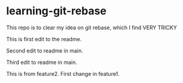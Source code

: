 # learning-git-rebase
This repo is to clear my idea on git rebase, which I find VERY TRICKY

This is first edit to the readme.

Second edit to readme in main.

Third edit to readme in main.

This is from feature2.
First change in feature1.
